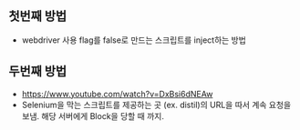 ## 첫번째 방법
* webdriver 사용 flag를 false로 만드는 스크립트를 inject하는 방법
## 두번째 방법
* https://www.youtube.com/watch?v=DxBsi6dNEAw
* Selenium을 막는 스크립트를 제공하는 곳 (ex. distil)의 URL을 따서 계속 요청을 보냄. 해당 서버에게 Block을 당할 때 까지.
